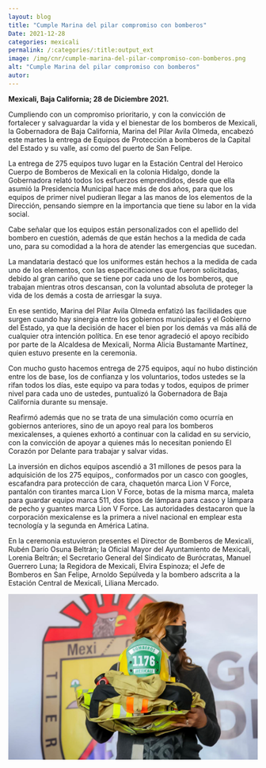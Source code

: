 ```yaml
---
layout: blog
title: "Cumple Marina del pilar compromiso con bomberos"
Date: 2021-12-28
categories: mexicali
permalink: /:categories/:title:output_ext
image: /img/cnr/cumple-marina-del-pilar-compromiso-con-bomberos.png
alt: "Cumple Marina del pilar compromiso con bomberos"
autor:
---
```


**Mexicali, Baja California; 28 de Diciembre 2021.** 

Cumpliendo con un compromiso prioritario, y con la convicción de fortalecer y salvaguardar la vida y el bienestar de los bomberos de Mexicali, la Gobernadora de Baja California, Marina del Pilar Avila Olmeda, encabezó este martes la entrega de Equipos de Protección a bomberos de la Capital del Estado y su valle, así como del puerto de San Felipe. 

La entrega de 275 equipos tuvo lugar en la Estación Central del Heroico Cuerpo de Bomberos de Mexicali en la colonia Hidalgo,  donde la Gobernadora relató todos los esfuerzos emprendidos, desde que ella asumió la Presidencia Municipal hace más de dos años, para que los equipos de primer nivel pudieran llegar a las manos de los elementos de la Dirección, pensando siempre en la importancia que tiene su labor en la vida social. 

Cabe señalar que los equipos están personalizados con el apellido del bombero en cuestión, además de que están hechos a la medida de cada uno, para su comodidad a la hora de atender las emergencias que sucedan. 

La mandataria destacó que los uniformes están hechos a la medida de cada uno de los elementos, con las especificaciones que fueron solicitadas, debido al gran cariño que se tiene por cada uno de los bomberos, que trabajan mientras otros descansan, con la voluntad absoluta de proteger la vida de los demás a costa de arriesgar la suya. 

En ese sentido, Marina del Pilar Avila Olmeda enfatizó las facilidades que surgen cuando hay sinergia entre los gobiernos municipales y el Gobierno del Estado, ya que la decisión de hacer el bien por los demás va más allá de cualquier otra intención política. En ese tenor agradeció el apoyo recibido por parte de la Alcaldesa de Mexicali, Norma Alicia Bustamante Martínez, quien estuvo presente en la ceremonia. 

Con mucho gusto hacemos entrega de 275 equipos, aquí no hubo distinción entre los de base, los de confianza y los voluntarios, todos ustedes se la rifan todos los días, este equipo va para todas y todos, equipos de primer nivel para cada uno de ustedes, puntualizó la Gobernadora de Baja California durante su mensaje. 

Reafirmó además que no se trata de una simulación como ocurría en gobiernos anteriores, sino de un apoyo real para los bomberos mexicalenses, a quienes exhortó a continuar con la calidad en su servicio, con la convicción de apoyar a quienes más lo necesitan poniendo El Corazón por Delante para trabajar y salvar vidas.

La inversión en dichos equipos ascendió a 31 millones de pesos para la adquisición de los 275 equipos,, conformados por un casco con googles, escafandra para protección de cara, chaquetón marca Lion V Force, pantalón con tirantes marca Lion V Force, botas de la misma marca, maleta para guardar equipo marca 511, dos tipos de lámpara para casco y lámpara de pecho y guantes marca Lion V Force. Las autoridades destacaron que la corporación mexicalense es la primera a nivel nacional en emplear esta tecnología y la segunda en América Latina. 
 
En la ceremonia estuvieron presentes el Director de Bomberos de Mexicali, Rubén Darío Osuna Beltrán; la Oficial Mayor del Ayuntamiento de Mexicali, Lorenia Beltrán; el Secretario General del Sindicato de Burócratas, Manuel Guerrero Luna; la Regidora de Mexicali, Elvira Espinoza; el Jefe de Bomberos en San Felipe, Arnoldo Sepúlveda y la bombero adscrita a la Estación Central de Mexicali, Liliana Mercado.

<div id="carouselExampleSlidesOnly" class="carousel slide" data-ride="carousel">
  <div class="carousel-inner">
    <div class="carousel-item active">
       <img class="d-block w-100" src="/img/cnr/cumple-marina-del-pilar-compromiso-con-bomberos.png" loading="lazy"  alt="Cumple Marina del pilar compromiso con bomberos">
    </div>
  </div>
</div>
